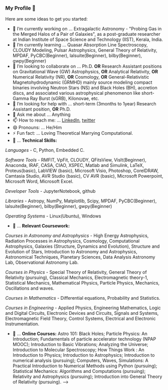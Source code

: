 ### My Profile 👋



Here are some ideas to get you started:

- 🔭 I’m currently working on ... Extragalactic Astronomy - "Probing Gas in the Merged Halos of a Pair of Galaxies", as a post-graduate researcher at Indian Institute of Space Science and Technology (IIST), Kerala, India.
- 🌱 I’m currently learning ... Quasar Absorption Line Spectroscopy, CLOUDY Modeling, Pulsar Astrophysics, General Theory of Relativity, MPDAF, PyCBC(Beginner), lalsuite(Beginner), bilby(Beginner), gwpy(Beginner)
- 👯 I’m looking to collaborate on ... Ph.D. **OR** Research Assistant positions on Gravitational Wave (GW) Astrophysics, **OR** Analytical Relativity, **OR** Numerical Relativity (NR), **OR** Cosmology, **OR** General-Relativistic Magnetohydrodynamic (GRMHD) mainly source modeling compact binaries involving Neutron Stars (NS) and Black Holes (BH), accretion discs, and associated various astrophysical phenomenon like short-Gamma Ray Burst (sGRB), Kilonovae, etc.
- 🤔 I’m looking for help with ... short-term (3months to 1year) Research Assistant position, **OR** Ph.D.
- 💬 Ask me about ... Anything
- 📫 How to reach me: ... [LinkedIn](https://www.linkedin.com/in/qgravity-gr-gw), [twitter](https://twitter.com/QGravity\_GR\_GW)
- 😄 Pronouns: ... He/Him
- ⚡ Fun fact: ... Loving Theoretical Marrying Computational.
- :rocket: ... **Technical Skills:**

*Languages* - C, Python, Embedded C.

*Software Tools* - RMFIT, VpFit, CLOUDY, QFitsView, VisIt(Beginner), Anaconda, IRAF, CASA, CIAO, XSPEC, Matlab and Simulink, LaTeX, Proteus(basic), LabVIEW (basic), Microsoft Visio, Photoshop, CorelDRAW, Camtasia Studio, AVR Studio (basic), CV AVR (basic), Microsoft Powerpoint, Microsoft Word, Microsoft Excel.

*Developer Tools* - JupyterNotebook, github

*Libraries* - Astropy, NumPy, Matplotlib, Scipy, MPDAF, PyCBC(Beginner), lalsuite(Beginner), bilby(Beginner), gwpy(Beginner)

*Operating Systems* - Linux(Ubuntu), Windows
- :notebook_with_decorative_cover: ... **Relevant Coursework:** 

*Courses in Astronomy and Astrophysics* - High Energy Astrophysics, Radiation Processes in Astrophysics, Cosmology, Computational Astrophysics, Galaxies (Structure, Dynamics and Evolution), Structure and Evolution of Stars, Introduction to Astronomy and Astrophysics, Astronomical Techniques, Planetary Sciences, Data Analysis Astronomy Lab, Observational Astronomy Lab.

*Courses in Physics* - Special Theory of Relativity, General Theory of Relativity (pursuing), Classical Mechanics, Electromagnetic theory-1, Statistical Mechanics, Mathematical Physics, Particle Physics, Mechanics, Oscillations and waves.


*Courses in Mathematics* - Differential equations, Probability and Statistics.


*Courses in Engineering* - Applied Physics, Engineering Mathematics, Logic and Digital Circuits, Electronic Devices and Circuits, Signals and Systems, Electromagnetic Field Theory, Control Systems, Electrical and Electronic Instrumentation.
- :blue_book: ... **Online Courses:** Astro 101: Black Holes; Particle Physics: An Introduction; Fundamentals of particle accelerator technology (NPAP MOOC); Introduction to Basic Vibrations; Analyzing the Universe; Introduction to Molecular Spectroscopy; How Things Work : An Introduction to Physics; Introduction to Astrophysics; Introduction to numerical analysis (pursuing); Computers, Waves, Simulations: A Practical Introduction to Numerical Methods using Python (pursuing); Statistical Mechanics: Algorithms and Computations (pursuing); Relativity and Astrophysics (pursuing); Introduction into General Theory of Relativity (pursuing). 
-->
